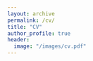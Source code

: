 ```yaml
---
layout: archive
permalink: /cv/
title: "CV"
author_profile: true
header:
  image: "/images/cv.pdf"
---
```

